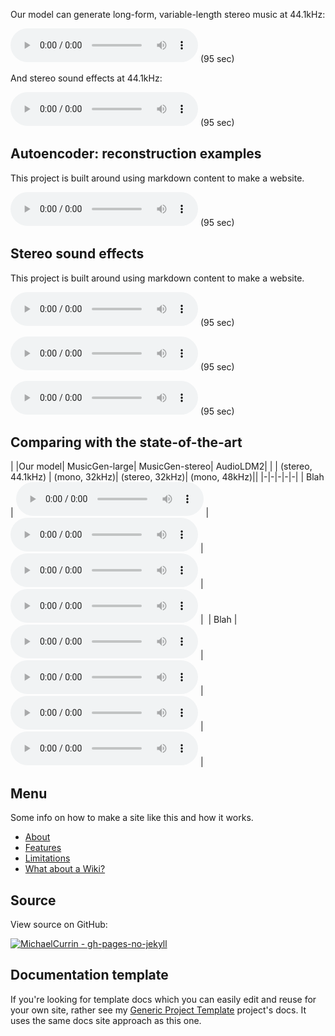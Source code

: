 
Our model can generate long-form, variable-length stereo music at 44.1kHz:

<audio controls preload="metadata"><source src="audio/103136_audiogen_stereo.wav" type="audio/mpeg">Your browser does not support the audio element.</audio> (95 sec)

And stereo sound effects at 44.1kHz:

<audio controls preload="metadata"><source src="audio/103136_audiogen_stereo.wav" type="audio/mpeg">Your browser does not support the audio element.</audio> (95 sec)


## Autoencoder: reconstruction examples

This project is built around using markdown content to make a website. 

<audio controls preload="metadata"><source src="audio/103136_audiogen_stereo.wav" type="audio/mpeg">Your browser does not support the audio element.</audio> (95 sec)

## Stereo sound effects

This project is built around using markdown content to make a website. 

<audio controls preload="metadata"><source src="audio/103136_audiogen_stereo.wav" type="audio/mpeg">Your browser does not support the audio element.</audio> (95 sec)

<audio controls preload="metadata"><source src="audio/103136_audiogen_stereo.wav" type="audio/mpeg">Your browser does not support the audio element.</audio> (95 sec)

<audio controls preload="metadata"><source src="audio/103136_audiogen_stereo.wav" type="audio/mpeg">Your browser does not support the audio element.</audio> (95 sec)



## Comparing with the state-of-the-art

| |Our model| MusicGen-large| MusicGen-stereo| AudioLDM2| 
| | (stereo, 44.1kHz) | (mono, 32kHz)| (stereo, 32kHz)| (mono, 48kHz)|| 
|-|-|-|-|-|
| Blah | <audio controls preload="metadata"><source src="audio/ZTVMsW1h3bI_stableaudio.wav" type="audio/mpeg">Your browser does not support the audio element.</audio> | <audio controls preload="metadata"><source src="audio/ZTVMsW1h3bI_musicgenlarge.wav" type="audio/mpeg">Your browser does not support the audio element.</audio> | <audio controls preload="metadata"><source src="audio/ZTVMsW1h3bI_musicgenstereo.wav" type="audio/mpeg">Your browser does not support the audio element.</audio> | <audio controls preload="metadata"><source src="audio/ZTVMsW1h3bI_audioldm248k_stereo.wav" type="audio/mpeg">Your browser does not support the audio element.</audio> | 
| Blah | <audio controls preload="metadata"><source src="audio/ZK5M3DZejzk_stableaudio.wav" type="audio/mpeg">Your browser does not support the audio element.</audio> | <audio controls preload="metadata"><source src="audio/ZK5M3DZejzk_musicgenlarge.wav" type="audio/mpeg">Your browser does not support the audio element.</audio> | <audio controls preload="metadata"><source src="audio/ZK5M3DZejzk_musicgenstereo.wav" type="audio/mpeg">Your browser does not support the audio element.</audio> | <audio controls preload="metadata"><source src="audio/ZK5M3DZejzk_audioldm248k_stereo.wav" type="audio/mpeg">Your browser does not support the audio element.</audio> | 



## Menu

Some info on how to make a site like this and how it works.

- [About](about.md)
- [Features](features.md)
- [Limitations](limitations.md)
- [What about a Wiki?](wiki.md)


## Source

View source on GitHub:

[![MichaelCurrin - gh-pages-no-jekyll](https://img.shields.io/static/v1?label=MichaelCurrin&message=gh-pages-no-jekyll&color=blue&logo=github)](https://github.com/MichaelCurrin/gh-pages-no-jekyll)


## Documentation template

If you're looking for template docs which you can easily edit and reuse for your own site, rather see my [Generic Project Template](https://michaelcurrin.github.io/generic-project-template/) project's docs. It uses the same docs site approach as this one.

